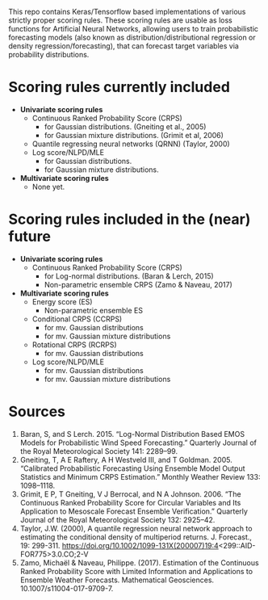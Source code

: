 This repo contains Keras/Tensorflow based implementations of various strictly proper scoring rules. These scoring rules are usable as loss functions for Artificial Neural Networks, allowing users to train probabilistic forecasting models (also known as distribution/distributional regression or density regression/forecasting), that can forecast target variables via probability distributions.

# Scoring rules currently included #

* **Univariate scoring rules**
    * Continuous Ranked Probability Score (CRPS)
       * for Gaussian distributions. (Gneiting et al., 2005)
       * for Gaussian mixture distributions. (Grimit et al, 2006)
    * Quantile regressing neural networks (QRNN) (Taylor, 2000)
    * Log score/NLPD/MLE
    	* for Gaussian distributions.
    	* for Gaussian mixture distributions.
* **Multivariate scoring rules**
    * None yet.


# Scoring rules included in the (near) future #
* **Univariate scoring rules**
    * Continuous Ranked Probability Score (CRPS)
       * for Log-normal distributions. (Baran & Lerch, 2015)
       * Non-parametric ensemble CRPS (Zamo & Naveau, 2017)
* **Multivariate scoring rules**
    * Energy score (ES)
       * Non-parametric ensemble ES
    * Conditional CRPS (CCRPS)
       * for mv. Gaussian distributions
       * for mv. Gaussian mixture distributions
    * Rotational CRPS (RCRPS)
       * for mv. Gaussian distributions
    * Log score/NLPD/MLE
       * for mv. Gaussian distributions
       * for mv. Gaussian mixture distributions



# Sources #
1. Baran, S, and S Lerch. 2015. “Log-Normal Distribution Based EMOS Models for Probabilistic Wind Speed Forecasting.” Quarterly Journal of the Royal Meteorological Society 141: 2289–99.
2. Gneiting, T, A E Raftery, A H Westveld III, and T Goldman. 2005. “Calibrated Probabilistic Forecasting Using Ensemble Model Output Statistics and Minimum CRPS Estimation.” Monthly Weather Review 133: 1098–1118.
3. Grimit, E P, T Gneiting, V J Berrocal, and N A Johnson. 2006. “The Continuous Ranked Probability Score for Circular Variables and Its Application to Mesoscale Forecast Ensemble Verification.” Quarterly Journal of the Royal Meteorological Society 132: 2925–42.
4. Taylor, J.W. (2000), A quantile regression neural network approach to estimating the conditional density of multiperiod returns. J. Forecast., 19: 299-311. https://doi.org/10.1002/1099-131X(200007)19:4<299::AID-FOR775>3.0.CO;2-V
5. Zamo, Michaël & Naveau, Philippe. (2017). Estimation of the Continuous Ranked Probability Score with Limited Information and Applications to Ensemble Weather Forecasts. Mathematical Geosciences. 10.1007/s11004-017-9709-7. 
